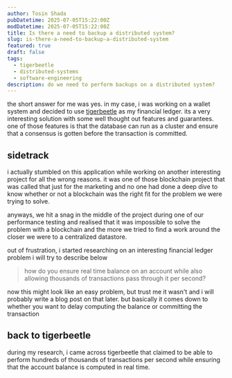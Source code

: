 ```yaml
---
author: Tosin Shada
pubDatetime: 2025-07-05T15:22:00Z
modDatetime: 2025-07-05T15:22:00Z
title: Is there a need to backup a distributed system?
slug: is-there-a-need-to-backup-a-distributed-system
featured: true
draft: false
tags:
  - tigerbeetle
  - distributed-systems
  - software-engineering
description: do we need to perform backups on a distributed system?
---
```


the short answer for me was yes. in my case, i was working on a wallet system and decided to use [tigerbeetle](https://tigerbeetle.com/)
as my financial ledger. its a very interesting solution with some well thought out features and guarantees. one of those features
is that the database can run as a cluster and ensure that a consensus is gotten before the transaction is committed.

## sidetrack

i actually stumbled on this application while working on another interesting project for all the wrong reasons. it was one of those
blockchain project that was called that just for the marketing and no one had done a deep dive to know whether or not a blockchain was
the right fit for the problem we were trying to solve.

anyways, we hit a snag in the middle of the project during one of our performance testing and realised that it was impossible to solve
the problem with a blockchain and the more we tried to find a work around the closer we were to a centralized datastore.

out of frustration, i started researching on an interesting financial ledger problem i will try to describe below

> how do you ensure real time balance on an account while also allowing thousands of transactions pass through it per second?

now this might look like an easy problem, but trust me it wasn't and i will probably write a blog post on that later. but basically it comes
down to whether you want to delay computing the balance or committing the transaction

## back to tigerbeetle

during my research, i came across tigerbeetle that claimed to be able to perform hundreds of thousands of transactions per second while ensuring
that the account balance is computed in real time.
